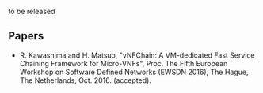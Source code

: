 to be released



## Papers

* R. Kawashima and H. Matsuo, "vNFChain: A VM-dedicated Fast Service Chaining Framework for Micro-VNFs", Proc. The Fifth European Workshop on Software Defined Networks (EWSDN 2016), The Hague, The Netherlands, Oct. 2016. (accepted).
